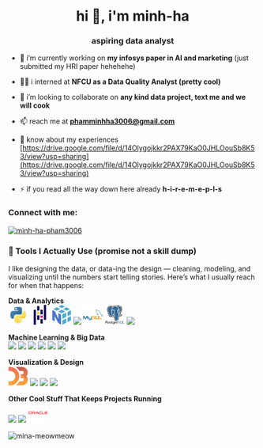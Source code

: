 <h1 align="center">hi 👋, i'm minh-ha</h1>
<h3 align="center">aspiring data analyst</h3>

- 🔭 i’m currently working on **my infosys paper in AI and marketing** (just submitted my HRI paper hehehehe)

- 👨‍💻 i interned at **NFCU as a Data Quality Analyst (pretty cool)**

- 👯 i’m looking to collaborate on **any kind data project, text me and we will cook** 

- 📫 reach me at **phamminhha3006@gmail.com**

- 📄 know about my experiences [https://drive.google.com/file/d/14Olygojkkr2PAX79KaO0JHLOouSb8K53/view?usp=sharing](https://drive.google.com/file/d/14Olygojkkr2PAX79KaO0JHLOouSb8K53/view?usp=sharing)

- ⚡ if you read all the way down here already **h-i-r-e-m-e-p-l-s**

<h3 align="left">Connect with me:</h3>
<p align="left">
<a href="https://linkedin.com/in/minh-ha-pham3006" target="blank"><img align="center" src="https://raw.githubusercontent.com/rahuldkjain/github-profile-readme-generator/master/src/images/icons/Social/linked-in-alt.svg" alt="minh-ha-pham3006" height="30" width="40" /></a>
</p>

<h3 align="left">🧠 Tools I Actually Use (promise not a skill dump)</h3>

<p align="left">
I like designing the data, or data-ing the design — cleaning, modeling, and visualizing until the numbers start telling stories.  
Here’s what I usually reach for when that happens:
</p>

**Data & Analytics**
<br>
<a href="https://www.python.org/" target="_blank"><img src="https://raw.githubusercontent.com/devicons/devicon/master/icons/python/python-original.svg" width="40"/></a>
<a href="https://pandas.pydata.org/" target="_blank"><img src="https://raw.githubusercontent.com/devicons/devicon/2ae2a900d2f041da66e950e4d48052658d850630/icons/pandas/pandas-original.svg" width="40"/></a>
<a href="https://numpy.org/" target="_blank"><img src="https://raw.githubusercontent.com/devicons/devicon/master/icons/numpy/numpy-original.svg" width="40"/></a>
<a href="https://www.sqlite.org/" target="_blank"><img src="https://www.vectorlogo.zone/logos/sqlite/sqlite-icon.svg" width="40"/></a>
<a href="https://www.mysql.com/" target="_blank"><img src="https://raw.githubusercontent.com/devicons/devicon/master/icons/mysql/mysql-original-wordmark.svg" width="40"/></a>
<a href="https://www.postgresql.org/" target="_blank"><img src="https://raw.githubusercontent.com/devicons/devicon/master/icons/postgresql/postgresql-original-wordmark.svg" width="40"/></a>
<a href="https://www.microsoft.com/en-us/sql-server" target="_blank"><img src="https://www.svgrepo.com/show/303229/microsoft-sql-server-logo.svg" width="40"/></a>

**Machine Learning & Big Data**
<br>
<a href="https://scikit-learn.org/" target="_blank"><img src="https://upload.wikimedia.org/wikipedia/commons/0/05/Scikit_learn_logo_small.svg" width="40"/></a>
<a href="https://pytorch.org/" target="_blank"><img src="https://www.vectorlogo.zone/logos/pytorch/pytorch-icon.svg" width="40"/></a>
<a href="https://www.tensorflow.org/" target="_blank"><img src="https://www.vectorlogo.zone/logos/tensorflow/tensorflow-icon.svg" width="40"/></a>
<a href="https://hadoop.apache.org/" target="_blank"><img src="https://www.vectorlogo.zone/logos/apache_hadoop/apache_hadoop-icon.svg" width="40"/></a>
<a href="https://kafka.apache.org/" target="_blank"><img src="https://www.vectorlogo.zone/logos/apache_kafka/apache_kafka-icon.svg" width="40"/></a>
<a href="https://cassandra.apache.org/" target="_blank"><img src="https://www.vectorlogo.zone/logos/apache_cassandra/apache_cassandra-icon.svg" width="40"/></a>

**Visualization & Design**
<br>
<a href="https://d3js.org/" target="_blank"><img src="https://raw.githubusercontent.com/devicons/devicon/master/icons/d3js/d3js-original.svg" width="40"/></a>
<a href="https://seaborn.pydata.org/" target="_blank"><img src="https://seaborn.pydata.org/_images/logo-mark-lightbg.svg" width="40"/></a>
<a href="https://opencv.org/" target="_blank"><img src="https://www.vectorlogo.zone/logos/opencv/opencv-icon.svg" width="40"/></a>
<a href="https://www.figma.com/" target="_blank"><img src="https://www.vectorlogo.zone/logos/figma/figma-icon.svg" width="40"/></a>

**Other Cool Stuff That Keeps Projects Running**
<br>
<a href="https://postman.com" target="_blank"><img src="https://www.vectorlogo.zone/logos/getpostman/getpostman-icon.svg" width="40"/></a>
<a href="https://firebase.google.com/" target="_blank"><img src="https://www.vectorlogo.zone/logos/firebase/firebase-icon.svg" width="40"/></a>
<a href="https://www.oracle.com/" target="_blank"><img src="https://raw.githubusercontent.com/devicons/devicon/master/icons/oracle/oracle-original.svg" width="40"/></a>

<p><img align="center" src="https://github-readme-stats.vercel.app/api/top-langs?username=mina-meowmeow&show_icons=true&locale=en&layout=compact" alt="mina-meowmeow" /></p>
